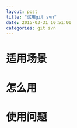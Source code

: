 ```yaml
---
layout: post
title: "试用git svn"
date: 2015-03-31 10:51:00
categories: git svn
---
```


# 适用场景

# 怎么用

# 使用问题
